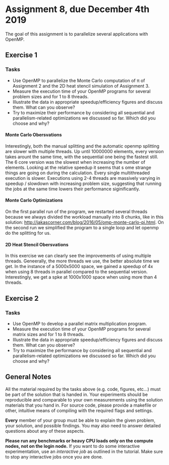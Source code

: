 # Assignment 8, due December 4th 2019

The goal of this assignment is to parallelize several applications with OpenMP.

## Exercise 1

### Tasks

- Use OpenMP to parallelize the Monte Carlo computation of π of Assignment 2 and the 2D heat stencil simulation of Assignment 3.
- Measure the execution time of your OpenMP programs for several problem sizes and for 1 to 8 threads.
- Illustrate the data in appropriate speedup/efficiency figures and discuss them. What can you observe?
- Try to maximize their performance by considering all sequential and parallelism-related optimizations we discussed so far. Which did you choose and why?

#### Monte Carlo Obersvations

Interestingly, both the manual splitting and the automatic openmp splitting are slower with multiple threads. Up until 10000000 elements, every version takes arount the same time, with the sequential one being the fastest still. The 6 core version was the slowest when increasing the number of elements. Looking at the relative speedup it seems that s
ome strange things are going on during the calculation. Every single multithreaded execution is slower. Executions using 2-4 threads are massively varying in speedup / slowdown with increasing problem size, suggesting that running the jobs at the same time lowers their performance siginificantly.

#### Monte Carlo Optimizations

On the first parallel run of the program, we restarted several threads because we always divided the workload manually into 8 chunks, like in this solution: http://jakascorner.com/blog/2016/05/omp-monte-carlo-pi.html. On the second run we simplified the program to a single loop and let openmp do the splitting for us.

#### 2D Heat Stencil Obersvations

In this exercise we can clearly see the improvements of using multiple threads. Geneerally, the more threads we use, the better absolute time we get. In the instance of a 5000x5000 space, we gained a speedup of 4x when using 8 threads in parallel compared to the sequential version. Interestingly, we get a spke at 1000x1000 space when using more than 4 threads.

## Exercise 2

### Tasks

- Use OpenMP to develop a parallel matrix multiplication program.
- Measure the execution time of your OpenMP programs for several matrix sizes and for 1 to 8 threads.
- Illustrate the data in appropriate speedup/efficiency figures and discuss them. What can you observe?
- Try to maximize the performance by considering all sequential and parallelism-related optimizations we discussed so far. Which did you choose and why?

## General Notes

All the material required by the tasks above (e.g. code, figures, etc...) must be part of the solution that is handed in. Your experiments should be reproducible and comparable to your own measurements using the solution materials that you hand in. For source code, please provide a makefile or other, intuitive means of compiling with the required flags and settings.

**Every** member of your group must be able to explain the given problem, your solution, and possible findings. You may also need to answer detailed questions about any of these aspects.

**Please run any benchmarks or heavy CPU loads only on the compute nodes, not on the login node.**
If you want to do some interactive experimentation, use an _interactive job_ as outlined in the tutorial. Make sure to stop any interactive jobs once you are done.
